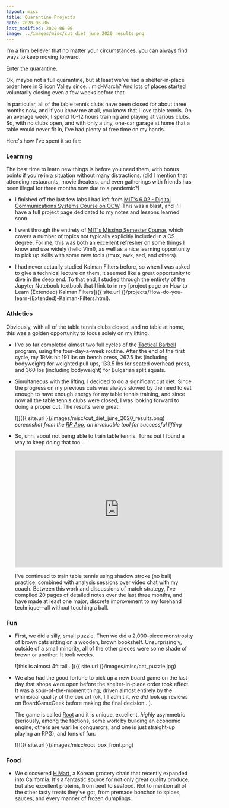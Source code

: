 ```yaml
---
layout: misc
title: Quarantine Projects
date: 2020-06-06
last_modified: 2020-06-06
image: ../images/misc/cut_diet_june_2020_results.png
---
```


I'm a firm believer that no matter your circumstances, you can always find ways to keep moving forward.

Enter the quarantine.<!--more-->

Ok, maybe not a full quarantine, but at least we've had a shelter-in-place order here in Silicon Valley since… mid-March? And lots of places started voluntarily closing even a few weeks before that.

In particular, all of the table tennis clubs have been closed for about three months now, and if you know me at all, you know that I love table tennis. On an average week, I spend 10-12 hours training and playing at various clubs. So, with no clubs open, and with only a tiny, one-car garage at home that a table would never fit in, I've had plenty of free time on my hands.

Here's how I've spent it so far:

### Learning

The best time to learn new things is before you need them, with bonus points if you're in a situation without many distractions. (did I mention that attending restaurants, movie theaters, and even gatherings with friends has been illegal for three months now due to a pandemic?)

- I finished off the last few labs I had left from [MIT's 6.02 - Digital Communications Systems Course on OCW](https://ocw.mit.edu/courses/electrical-engineering-and-computer-science/6-02-introduction-to-eecs-ii-digital-communication-systems-fall-2012/). This was a blast, and I'll have a full project page dedicated to my notes and lessons learned soon.

- I went through the entirety of [MIT's Missing Semester Course](https://missing.csail.mit.edu/), which covers a number of topics not typically explicitly included in a CS degree. For me, this was both an excellent refresher on some things I know and use widely (hello Vim!), as well as a nice learning opportunity to pick up skills with some new tools (tmux, awk, sed, and others).

- I had never actually studied Kalman Filters before, so when I was asked to give a technical lecture on them, it seemed like a great opportunity to dive in the deep end. To that end, I studied through the entirety of the Jupyter Notebook textbook that I link to in my [project page on How to Learn (Extended) Kalman Filters]({{ site.url }}/projects/How-do-you-learn-(Extended)-Kalman-Filters.html).

### Athletics

Obviously, with all of the table tennis clubs closed, and no table at home, this was a golden opportunity to focus solely on my lifting.

- I've so far completed almost two full cycles of the [Tactical Barbell](http://www.tacticalbarbell.com/) program, using the four-day-a-week routine. After the end of the first cycle, my 1RMs hit 191 lbs on bench press, 267.5 lbs (including bodyweight) for weighted pull ups, 133.5 lbs for seated overhead press, and 360 lbs (including bodyweight) for Bulgarian split squats.

- Simultaneous with the lifting, I decided to do a significant cut diet. Since the progress on my previous cuts was always slowed by the need to eat enough to have enough energy for my table tennis training, and since now all the table tennis clubs were closed, I was looking forward to doing a proper cut. The results were great:

  ![]({{ site.url }}/images/misc/cut_diet_june_2020_results.png)
*screenshot from the [RP App](https://renaissanceperiodization.com/rp-diet-app), an invaluable tool for successful lifting*

- So, uhh, about not being able to train table tennis. Turns out I found a way to keep doing that too…

  <iframe width="560" height="315" src="https://www.youtube.com/embed/k1fwifW86m0" frameborder="0" allow="accelerometer; autoplay; encrypted-media; gyroscope; picture-in-picture" allowfullscreen></iframe>

  I've continued to train table tennis using shadow stroke (no ball) practice, combined with analysis sessions over video chat with my coach. Between this work and discussions of match strategy, I've compiled 20 pages of detailed notes over the last three months, and have made at least one major, discrete improvement to my forehand technique—all without touching a ball.

### Fun

- First, we did a silly, small puzzle. Then we did a 2,000-piece monstrosity of brown cats sitting on a wooden, brown bookshelf. Unsurprisingly, outside of a small minority, all of the other pieces were some shade of brown or another. It took weeks.

  ![this is almost 4ft tall…]({{ site.url }}/images/misc/cat_puzzle.jpg)

- We also had the good fortune to pick up a new board game on the last day that shops were open before the shelter-in-place order took effect. It was a spur-of-the-moment thing, driven almost entirely by the whimsical quality of the box art (ok, I'll admit it, we *did* look up reviews on BoardGameGeek before making the final decision…).

  The game is called [Root](https://boardgamegeek.com/boardgame/237182/root) and it is unique, excellent, *highly* asymmetric (seriously, among the factions, some work by building an economic engine, others are warlike conquerors, and one is just straight-up playing an RPG), and tons of fun.

  ![]({{ site.url }}/images/misc/root_box_front.png)

### Food

- We discovered [H Mart](https://www.hmart.com/), a Korean grocery chain that recently expanded into California. It's a fantastic source for not only great quality produce, but also excellent proteins, from beef to seafood. Not to mention  all of the other tasty treats they've got, from premade bonchon to spices, sauces, and every manner of frozen dumplings.
